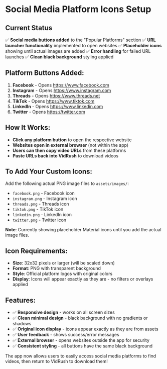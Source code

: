 # Social Media Platform Icons Setup

## Current Status
✅ **Social media buttons added** to the "Popular Platforms" section
✅ **URL launcher functionality** implemented to open websites
✅ **Placeholder icons** showing until actual images are added
✅ **Error handling** for failed URL launches
✅ **Clean black background** styling applied

## Platform Buttons Added:

1. **Facebook** - Opens https://www.facebook.com
2. **Instagram** - Opens https://www.instagram.com  
3. **Threads** - Opens https://www.threads.net
4. **TikTok** - Opens https://www.tiktok.com
5. **LinkedIn** - Opens https://www.linkedin.com
6. **Twitter** - Opens https://twitter.com

## How It Works:

- **Click any platform button** to open the respective website
- **Websites open in external browser** (not within the app)
- **Users can then copy video URLs** from these platforms
- **Paste URLs back into VidRush** to download videos

## To Add Your Custom Icons:

Add the following actual PNG image files to `assets/images/`:

- `facebook.png` - Facebook icon
- `instagram.png` - Instagram icon  
- `threads.png` - Threads icon
- `tiktok.png` - TikTok icon
- `linkedin.png` - LinkedIn icon
- `twitter.png` - Twitter icon

**Note**: Currently showing placeholder Material icons until you add the actual image files.

## Icon Requirements:
- **Size**: 32x32 pixels or larger (will be scaled down)
- **Format**: PNG with transparent background
- **Style**: Official platform logos with original colors
- **Display**: Icons will appear exactly as they are - no filters or overlays applied

## Features:
- ✅ **Responsive design** - works on all screen sizes
- ✅ **Clean minimal design** - black background with no gradients or shadows
- ✅ **Original icon display** - icons appear exactly as they are from assets
- ✅ **User feedback** - shows success/error messages
- ✅ **External browser** - opens websites outside the app for security
- ✅ **Consistent styling** - all buttons have the same black background

The app now allows users to easily access social media platforms to find videos, then return to VidRush to download them! 